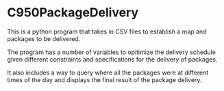 # C950PackageDelivery

This is a python program that takes in CSV files to establish a map and packages to be delivered.

The program has a number of variables to opitimize the delivery schedule given different constraints and specifications for the delivery of packages.

It also includes a way to query where all the packages were at different times of the day and displays the final result of the package delivery. 
